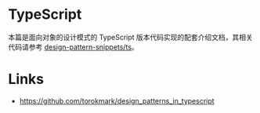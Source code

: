 # TypeScript

本篇是面向对象的设计模式的 TypeScript 版本代码实现的配套介绍文档，其相关代码请参考 [design-pattern-snippets/ts](https://github.com/wx-chevalier/design-pattern-snippets)。

# Links

- https://github.com/torokmark/design_patterns_in_typescript
